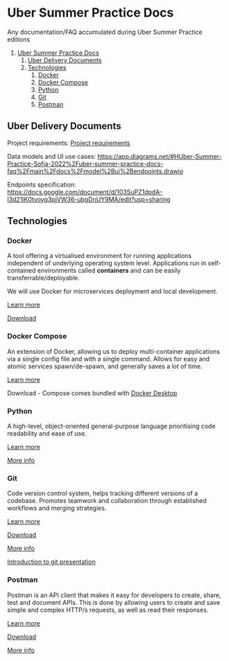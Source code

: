 # Uber Summer Practice Docs
Any documentation/FAQ accumulated during Uber Summer Practice editions

1. [Uber Summer Practice Docs](#uber-summer-practice-docs)
   1. [Uber Delivery Documents](#uber-delivery-documents)
   2. [Technologies](#technologies)
      1. [Docker](#docker)
      2. [Docker Compose](#docker-compose)
      3. [Python](#python)
      4. [Git](#git)
      5. [Postman](#postman)

## Uber Delivery Documents

Project requirements: [Project requirements](docs/project.md)

Data models and UI use cases: https://app.diagrams.net/#HUber-Summer-Practice-Sofia-2022%2Fuber-summer-practice-docs-faq%2Fmain%2Fdocs%2Fmodel%2Bui%2Bendpoints.drawio

Endpoints specification: https://docs.google.com/document/d/103SuPZ1dpdA-l3d21lK0tvoyq3pjVW36-ubgDnUY9MA/edit?usp=sharing


## Technologies
### Docker
A tool offering a virtualised environment for running applications independent of underlying operating system level. Applications run in self-contained environments called **containers** and can be easily transferrable/deployable.

We will use Docker for microservices deployment and local development.

[Learn more](https://www.freecodecamp.org/news/what-is-docker-used-for-a-docker-container-tutorial-for-beginners/)

[Download](https://www.docker.com/products/docker-desktop/)
### Docker Compose

An extension of Docker, allowing us to deploy multi-container applications via a single config file and with a single command. Allows for easy and atomic services spawn/de-spawn, and generally saves a lot of time.

[Learn more](https://docs.docker.com/compose/)

Download - Compose comes bundled with [Docker Desktop](https://www.docker.com/products/docker-desktop/)

### Python

A high-level, object-oriented general-purpose language prioritising code readability and ease of use.

[Learn more](https://opensource.com/resources/python)

[More info](https://fmi.py-bg.net/lectures)

### Git

Code version control system, helps tracking different versions of a codebase. Promotes teamwork and collaboration through established workflows and merging strategies.

[Learn more](https://www.freecodecamp.org/news/what-is-git-learn-git-version-control/)

[Download](https://git-scm.com/downloads)

[More info](https://git-scm.com/docs)

[Introduction to git presentation](https://docs.google.com/presentation/d/1v38YZYRdHgBPWwPz5R8m2GlzUlPNG5Q6yDhcP-sL3Z0/edit?usp=sharing)

### Postman

Postman is an API client that makes it easy for developers to create, share, test and document APIs. This is done by allowing users to create and save simple and complex HTTP/s requests, as well as read their responses.

[Learn more](https://www.postman.com/)

[Download](https://www.postman.com/downloads/)

[More info](https://medium.com/aubergine-solutions/api-testing-using-postman-323670c89f6d)
